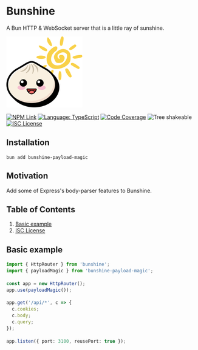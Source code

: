 # Bunshine

A Bun HTTP & WebSocket server that is a little ray of sunshine.

<img alt="Bunshine Logo" src="https://github.com/kensnyder/bunshine/raw/main/packages/bunshine/assets/bunshine-logo.png?v=3.1.2" width="200" height="187" />

[![NPM Link](https://img.shields.io/npm/v/bunshine?v=3.1.2)](https://npmjs.com/package/bunshine)
[![Language: TypeScript](https://badgen.net/static/language/TS?v=3.1.2)](https://github.com/search?q=repo:kensnyder/bunshine++language:TypeScript&type=code)
[![Code Coverage](https://codecov.io/gh/kensnyder/bunshine/graph/badge.svg?token=4LLWB8NBNT&v=3.1.2)](https://codecov.io/gh/kensnyder/bunshine)
![Tree shakeable](https://badgen.net/static/tree%20shakeable/yes/green?v=3.1.2)
[![ISC License](https://badgen.net/github/license/kensnyder/bunshine/packages/bunshine?v=3.1.2)](https://opensource.org/licenses/ISC)

## Installation

```shell
bun add bunshine-payload-magic
```

## Motivation

Add some of Express's body-parser features to Bunshine.

## Table of Contents

1. [Basic example](#basic-example)
1. [ISC License](./LICENSE.md)

## Basic example

```ts
import { HttpRouter } from 'bunshine';
import { payloadMagic } from 'bunshine-payload-magic';

const app = new HttpRouter();
app.use(payloadMagic());

app.get('/api/*', c => {
  c.cookies;
  c.body;
  c.query;
});

app.listen({ port: 3100, reusePort: true });
```
